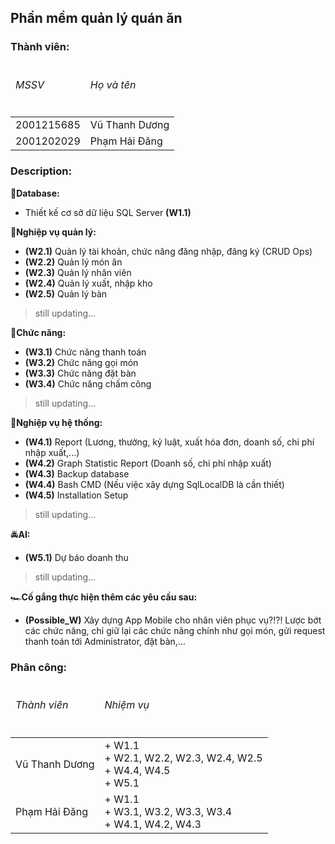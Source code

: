 ## Phần mềm quản lý quán ăn

### Thành viên:
<table>
  <thead>
    <tr>
      <td>
        <h6>MSSV</h6>
      </td>
      <td>
        <h6>Họ và tên</h6>
      </td>
    </tr>
  </thead>
  <tbody>
    <tr>
      <td>
        2001215685
      </td>
      <td>
        Vũ Thanh Dương
      </td>
    </tr>
    <tr>
      <td>
        2001202029
      </td>
      <td>
        Phạm Hải Đăng
      </td>
    </tr>
  </tbody>
</table>

### Description:

:fire_engine:**Database:**
+ Thiết kế cơ sở dữ liệu SQL Server **(W1.1)**

:motor_scooter:**Nghiệp vụ quản lý:**
+ **(W2.1)** Quản lý tài khoản, chức năng đăng nhập, đăng ký (CRUD Ops) 
+ **(W2.2)** Quản lý món ăn 
+ **(W2.3)** Quản lý nhân viên 
+ **(W2.4)** Quản lý xuất, nhập kho
+ **(W2.5)** Quản lý bàn
> still updating...

:minibus:**Chức năng:**
+ **(W3.1)** Chức năng thanh toán
+ **(W3.2)** Chức năng gọi món
+ **(W3.3)** Chức năng đặt bàn
+ **(W3.4)** Chức năng chấm công
> still updating...

:monorail:**Nghiệp vụ hệ thống:**
+ **(W4.1)** Report (Lương, thưởng, kỷ luật, xuất hóa đơn, doanh số, chi phí nhập xuất,...)
+ **(W4.2)** Graph Statistic Report (Doanh số, chi phí nhập xuất)
+ **(W4.3)** Backup database
+ **(W4.4)** Bash CMD (Nếu việc xây dựng SqlLocalDB là cần thiết)
+ **(W4.5)** Installation Setup
> still updating...

:oncoming_police_car:**AI:**
+ **(W5.1)** Dự báo doanh thu
> still updating...

:racing_car:**Cố gắng thực hiện thêm các yêu cầu sau:**
+ **(Possible_W)** Xây dựng App Mobile cho nhân viên phục vụ?!?! Lược bớt các chức năng, chỉ giữ lại các chức năng chính như gọi món, gửi request thanh toán tới Administrator, đặt bàn,...


### Phân công:
<table>
  <thead>
    <tr>
      <td>
        <h6>Thành viên</h6>
      </td>
      <td>
        <h6>Nhiệm vụ</h6>
      </td>
    </tr>
  </thead>
  <tbody>
    <tr>
      <td>
        Vũ Thanh Dương
      </td>
      <td>
        + W1.1
        <br>
        + W2.1, W2.2, W2.3, W2.4, W2.5
        <br>
        + W4.4, W4.5
        <br>
        + W5.1
      </td>
    </tr>
    <tr>
      <td>
        Phạm Hải Đăng
      </td>
      <td>
        + W1.1
        <br>
        + W3.1, W3.2, W3.3, W3.4
        <br>
        + W4.1, W4.2, W4.3 
      </td>
    </tr>
  </tbody>
</table>
